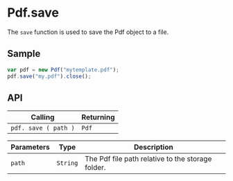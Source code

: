 # Pdf.save

The `save` function is used to save the Pdf object to a file.

## Sample

```javascript
var pdf = new Pdf("mytemplate.pdf");
pdf.save("my.pdf").close();
```

## API

| Calling | Returning |
|---|---|
| `pdf. save ( path )` | `Pdf` |

| Parameters | Type | Description |
|---|---|---|
| `path` | `String` | The Pdf file path relative to the storage folder. |
